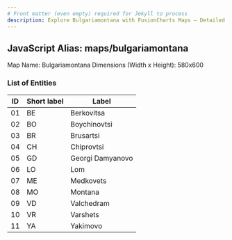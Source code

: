 ```yaml
---
# Front matter (even empty) required for Jekyll to process
description: Explore Bulgariamontana with FusionCharts Maps – Detailed features for seamless integration. Try now & enhance your data visualization today! 
---
```


## JavaScript Alias: maps/bulgariamontana

Map Name: Bulgariamontana
Dimensions (Width x Height): 580x600





### List of Entities

ID | Short label | Label
---|---|---|
01|BE|Berkovitsa
02|BO|Boychinovtsi
03|BR|Brusartsi
04|CH|Chiprovtsi
05|GD|Georgi Damyanovo
06|LO|Lom
07|ME|Medkovets
08|MO|Montana
09|VD|Valchedram
10|VR|Varshets
11|YA|Yakimovo

